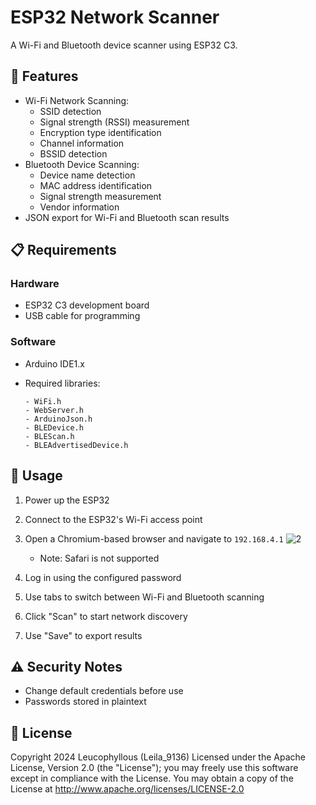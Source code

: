 # ESP32 Network Scanner

A Wi-Fi and Bluetooth device scanner using ESP32 C3.

## 🌟 Features

- Wi-Fi Network Scanning:
  - SSID detection
  - Signal strength (RSSI) measurement
  - Encryption type identification
  - Channel information
  - BSSID detection
- Bluetooth Device Scanning:
  - Device name detection
  - MAC address identification
  - Signal strength measurement
  - Vendor information
- JSON export for Wi-Fi and Bluetooth scan results

## 📋 Requirements

### Hardware
- ESP32 C3 development board
- USB cable for programming

### Software
- Arduino IDE1.x

- Required libraries:
  ```
  - WiFi.h
  - WebServer.h
  - ArduinoJson.h
  - BLEDevice.h
  - BLEScan.h
  - BLEAdvertisedDevice.h
  ```

## 📱 Usage

1. Power up the ESP32
2. Connect to the ESP32's Wi-Fi access point
3. Open a Chromium-based browser and navigate to `192.168.4.1` ![2](https://github.com/user-attachments/assets/29f23bd0-2914-43ab-9ba7-b18cd6698ec7)

   - Note: Safari is not supported
4. Log in using the configured password
5. Use tabs to switch between Wi-Fi and Bluetooth scanning
6. Click "Scan" to start network discovery
7. Use "Save" to export results

## ⚠️ Security Notes

- Change default credentials before use
- Passwords stored in plaintext

## 📄 License
Copyright 2024 Leucophyllous (Leila_9136)
Licensed under the Apache License, Version 2.0 (the "License");
you may freely use this software except in compliance with the License.
You may obtain a copy of the License at
http://www.apache.org/licenses/LICENSE-2.0
